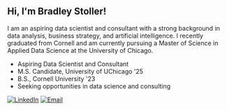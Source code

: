 ## Hi, I'm Bradley Stoller!
I am an aspiring data scientist and consultant with a strong background in data analysis, business strategy, and artificial intelligence. I recently graduated from Cornell and am currently pursuing a Master of Science in Applied Data Science at the University of Chicago.

- Aspiring Data Scientist and Consultant
- M.S. Candidate, University of UChicago '25
- B.S., Cornell University '23
- Seeking opportunities in data science and consulting

[![LinkedIn](https://img.shields.io/badge/LinkedIn-0077B5?style=for-the-badge&logo=linkedin&logoColor=white)](https://www.linkedin.com/in/bradleystoller/)
[![Email](https://img.shields.io/badge/Email-D14836?style=for-the-badge&logo=gmail&logoColor=white)](mailto:bhs.stoller@gmail.com)
